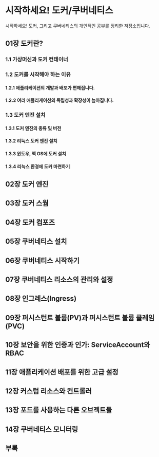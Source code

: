 # 시작하세요! 도커/쿠버네티스
 시작하세요! 도커, 그리고 쿠버네티스의 개인적인 공부를 정리한 저장소입니다.

## 01장 도커란?
### 1.1 가상머신과 도커 컨테이너
### 1.2 도커를 시작해야 하는 이유
#### 1.2.1 애플리케이션의 개발과 배포가 편해집니다.
#### 1.2.2 여러 애플리케이션의 독립성과 확장성이 높아집니다.
### 1.3 도커 엔진 설치
#### 1.3.1 도커 엔진의 종류 및 버전
#### 1.3.2 리눅스 도커 엔진 설치
#### 1.3.3 윈도우, 맥 OS에 도커 설치
#### 1.3.4 리눅스 환경에 도커 마련하기
## 02장 도커 엔진
## 03장 도커 스웜
## 04장 도커 컴포즈
## 05장 쿠버네티스 설치
## 06장 쿠버네티스 시작하기
## 07장 쿠버네티스 리소스의 관리와 설정
## 08장 인그레스(Ingress)
## 09장 퍼시스턴트 볼륨(PV)과 퍼시스턴트 볼륨 클레임(PVC)
## 10장 보안을 위한 인증과 인가: ServiceAccount와 RBAC
## 11장 애플리케이션 배포를 위한 고급 설정
## 12장 커스텀 리소스와 컨트롤러
## 13장 포드를 사용하는 다른 오브젝트들
## 14장 쿠버네티스 모니터링
## 부록